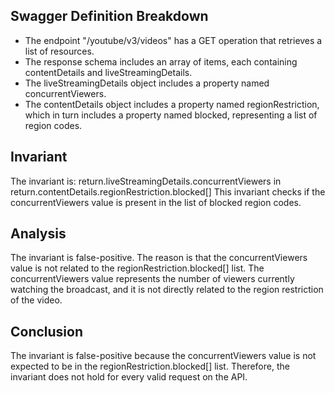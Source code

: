 ## Swagger Definition Breakdown
- The endpoint "/youtube/v3/videos" has a GET operation that retrieves a list of resources.
- The response schema includes an array of items, each containing contentDetails and liveStreamingDetails.
- The liveStreamingDetails object includes a property named concurrentViewers.
- The contentDetails object includes a property named regionRestriction, which in turn includes a property named blocked, representing a list of region codes.

## Invariant
The invariant is: return.liveStreamingDetails.concurrentViewers in return.contentDetails.regionRestriction.blocked[]
This invariant checks if the concurrentViewers value is present in the list of blocked region codes.

## Analysis
The invariant is false-positive. The reason is that the concurrentViewers value is not related to the regionRestriction.blocked[] list. The concurrentViewers value represents the number of viewers currently watching the broadcast, and it is not directly related to the region restriction of the video.

## Conclusion
The invariant is false-positive because the concurrentViewers value is not expected to be in the regionRestriction.blocked[] list. Therefore, the invariant does not hold for every valid request on the API.
